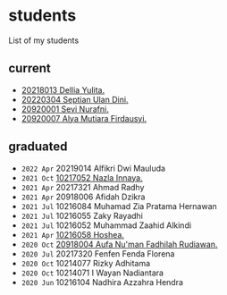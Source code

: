 # students
List of my students


## current
+ [20218013 Dellia Yulita](https://github.com/dell-phys)[.](current/20218013-dellia-yulita/README.md)
+ [20220304 Septian Ulan Dini](https://github.com/septianulandini)[.](current/20220304-septian-ulan-dini/README.md)
+ [20920001 Sevi Nurafni](https://github.com/sevinurafni)[.](current/20920001-sevi-nurafni/README.md)
+ [20920007 Alya Mutiara Firdausyi](https://github.com/alyafirdausyi)[.](current/20920007-alya-mutiara-firdausyi/README.md)

## graduated
+ `2022 Apr` 20219014 Alfikri Dwi Mauluda
+ `2021 Oct` [10217052 Nazla Innaya](https://github.com/NazlaInnaya95)[.](current/10217052-nazla-innaya/README.md)
+ `2021 Apr` 20217321 Ahmad Radhy
+ `2021 Apr` 20918006 Afidah Dzikra
+ `2021 Jul` 10216084 Muhamad Zia Pratama Hernawan
+ `2021 Jul` 10216055 Zaky Rayadhi
+ `2021 Jul` 10216052 Muhammad Zaahid Alkindi
+ `2021 Apr` [10216058 Hoshea](https://github.com/hoshea314)[.](graduated/10216058-hoshea/README.md)
+ `2020 Oct` [20918004 Aufa Nu'man Fadhilah Rudiawan](https://github.com/aufarudiawan)[.](graduated/20918004-aufa-numan-fadhilah-rudiawan/README.md)
+ `2020 Jul` 20217320 Fenfen Fenda Florena
+ `2020 Oct` 10214077 Rizky Adhitama
+ `2020 Oct` 10214071 I Wayan Nadiantara
+ `2020 Jun` 10216104 Nadhira Azzahra Hendra
